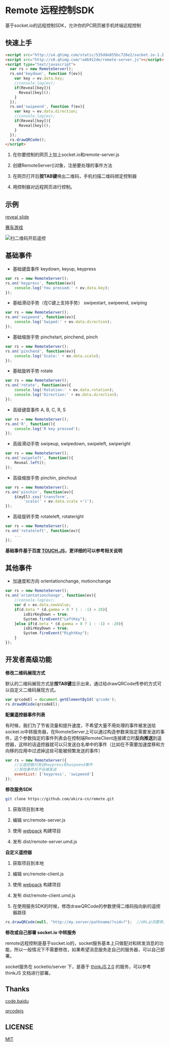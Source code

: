 # Remote 远程控制SDK

基于socket.io的远程控制SDK，允许你的PC网页被手机终端远程控制

## 快速上手

```html
<script src="http://s4.qhimg.com/static/535dde855bc726e2/socket.io-1.2.0.js"></script>
<script src="http://s0.qhimg.com/!a4b912de/remote-server.js"></script>
<script type="text/javascript">
  var rs = new RemoteServer();
  rs.on('keydown', function f(ev){
    var key = ev.data.key;
    //console.log(ev);
    if(Reveal[key]){
      Reveal[key](); 
    }
  });
  rs.on('swipeend', function f(ev){
    var key = ev.data.direction;
    //console.log(ev);
    if(Reveal[key]){
      Reveal[key](); 
    }
  });
  rs.drawQRCode();
</script>
```

1. 在你要控制的网页上加上socket.io和remote-server.js

2. 创建RemoteServer()对象，注册要处理的事件方法

3. 在网页打开后**按TAB键**唤出二维码，手机扫描二维码绑定控制器

4. 用控制器对远程网页进行控制。

## 示例

[reveal slide](http://s.h5jun.com/slide)

[赛车游戏](http://remote.baomitu.com/static/demo/race/index.html)

![扫二维码开启遥控](http://p4.qhimg.com/d/inn/59991f4e/race.jpg)

## 基础事件

* 基础键盘事件
keydown, keyup, keypress

```js
var rs = new RemoteServer();
rs.on('keypress', function(ev){
	console.log('You pressed:' + ev.data.key);
});
```

* 基础滑动手势（在C键上支持手势）
swipestart, swipeend, swiping

```js
var rs = new RemoteServer();
rs.on('swipeend', function(ev){
	console.log('Swiped:' + ev.data.direction);
});
```

* 基础缩放手势
pinchstart, pinchend, pinch

```js
var rs = new RemoteServer();
rs.on('pinchend', function(ev){
	console.log('Scale:' + ev.data.scale);
});
```

* 基础旋转手势
rotate

```js
var rs = new RemoteServer();
rs.on('rotate', function(ev){
	console.log('Rotation:' + ev.data.rotation);
	console.log('Direction:' + ev.data.direction);
});
```

* 高级键盘事件
A, B, C, R, S

```js
var rs = new RemoteServer();
rs.on('R', function(){
	console.log('R key pressed');
});
```

* 高级滑动手势
swipeup, swipedown, swipeleft, swiperight

```js
var rs = new RemoteServer();
rs.on('swipeleft', function(){
	Reveal.left();
});
```

* 高级缩放手势
pinchin, pinchout

```js
var rs = new RemoteServer();
rs.on('pinchin', function(ev){
	$(myEl).css('transform', 
		'scale(' + ev.data.scale +')');
});
```

* 高级旋转手势
rotateleft, rotateright

```js
var rs = new RemoteServer();
rs.on('rotateleft', function(ev){
	...
});
```

**基础事件基于百度 [TOUCH.JS](http://touch.code.baidu.com/)，更详细的可以参考相关说明**

## 其他事件

* 加速度和方向
orientationchange, motionchange

```js
var rs = new RemoteServer();
rs.on('orientationchange', function(ev){
	//console.log(ev);
	var d = ev.data.newValue;
	if(d.beta * (d.gamma > 0 ? 1 : -1) > 20){
		isDirKeyDown = true;
		System.fireEvent("LeftKey");				
	}else if(d.beta * (d.gamma > 0 ? 1 : -1) < -20){
		isDirKeyDown = true;
		System.fireEvent("RightKey");	
	}
});
```

## 开发者高级功能

**修改二维码展现方式**

默认的二维码展现方式是**按TAB键**显示出来，通过给drawQRCode传参的方式可以自定义二维码展现方式。

```js
var qrcodeEl = document.getElementById('qrcode');
rs.drawQRCode(qrcodeEl);
```

**配置遥控器事件列表**

有时候，我们为了节省流量和提升速度，不希望大量不用处理的事件被发送给socket.io中转服务器，在RomoteServer上可以通过构造参数来指定需要发送的事件，这个参数指定的事件列表会在控制端RemoteClient连接建立时**反向推送**到遥控器，这样的话遥控器就可以只发送白名单中的事件（比如在不需要加速度移和方向移的应用中过滤掉这些可能被频繁发送的事件）

```js
var rs = new RemoteServer({
	//让遥控器只发送keypress和swipeend事件
	//其他事件将不会被发送
  	eventList: ['keypress', 'swipeend']	
});
```

**修改服务SDK**

```bash
git clone https://github.com/akira-cn/remote.git
```

1. 获取项目到本地

2. 编辑 src/remote-server.js

3. 使用 [webpack](https://webpack.github.io) 构建项目

4. 发布 dist/remote-server.umd.js

**自定义遥控器**

1. 获取项目到本地

2. 编辑 src/remote-client.js

3. 使用 [webpack](https://webpack.github.io) 构建项目

4. 发布 dist/remote-client.umd.js

5. 在使用服务SDK的时候，修改drawQRCode的参数使得二维码指向新的遥控器路径

```js
rs.drawQRCode(null, "http://my.server/pathname/?sid=?");  //URL必须要带上参数sid
```

**修改或自己部署 socket.io 中转服务**

remote远程控制是基于socket.io的，socket服务基本上只做配对和转发消息的功能，所以一般情况下不需要修改，如果希望消息服务走自己的服务器，可以自己部署。

socket服务在 socketio/server 下，是基于 [thinkJS 2.0](http://new.thinkjs.org/) 的服务，可以参考 thinkJS 文档进行部署。

## Thanks

[code.baidu](https://github.com/Clouda-team/touch.code.baidu.com)

[qrcodejs](https://github.com/davidshimjs/qrcodejs)

## LICENSE
[MIT](LICENSE)